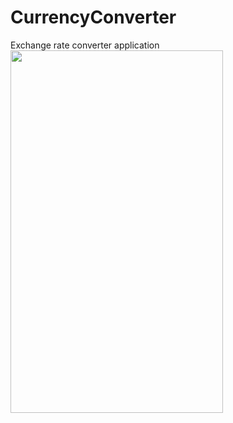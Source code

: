 # CurrencyConverter
Exchange rate converter application
<img src="https://user-images.githubusercontent.com/47243793/159179559-e91567af-2abd-4b0e-aee6-af87fdb3bb6c.png" height="580px" width="340px">
